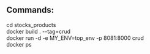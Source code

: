    <h2>Commands:</h2>
   
   cd stocks_products <br>
   docker build . --tag=crud <br>
   docker run -d -e MY_ENV=top_env  -p 8081:8000 crud <br>
   docker ps <br>
